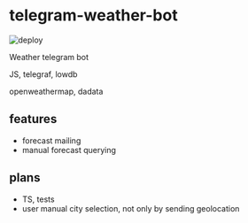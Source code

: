 # telegram-weather-bot

![deploy](https://github.com/qquz/tg-weather-bot/workflows/deploy/badge.svg?branch=master)

Weather telegram bot

JS, telegraf, lowdb

openweathermap, dadata

## features

- forecast mailing
- manual forecast querying

## plans
- TS, tests
- user manual city selection, not only by sending geolocation

